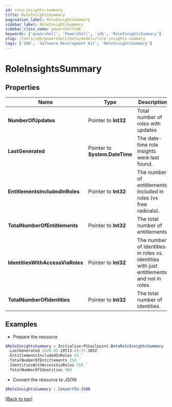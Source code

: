 ```yaml
---
id: role-insights-summary
title: RoleInsightsSummary
pagination_label: RoleInsightsSummary
sidebar_label: RoleInsightsSummary
sidebar_class_name: powershellsdk
keywords: ['powershell', 'PowerShell', 'sdk', 'RoleInsightsSummary'] 
slug: /tools/sdk/powershell/beta/models/role-insights-summary
tags: ['SDK', 'Software Development Kit', 'RoleInsightsSummary']
---
```



# RoleInsightsSummary

## Properties

Name | Type | Description | Notes
------------ | ------------- | ------------- | -------------
**NumberOfUpdates** |  Pointer to **Int32** | Total number of roles with updates | [optional] 
**LastGenerated** |  Pointer to **System.DateTime** | The date-time role insights were last found. | [optional] 
**EntitlementsIncludedInRoles** |  Pointer to **Int32** | The number of entitlements included in roles (vs free radicals). | [optional] 
**TotalNumberOfEntitlements** |  Pointer to **Int32** | The total number of entitlements. | [optional] 
**IdentitiesWithAccessViaRoles** |  Pointer to **Int32** | The number of identities in roles vs. identities with just entitlements and not in roles. | [optional] 
**TotalNumberOfIdentities** |  Pointer to **Int32** | The total number of identities. | [optional] 

## Examples

- Prepare the resource
```powershell
$RoleInsightsSummary = Initialize-PSSailpoint.BetaRoleInsightsSummary  -NumberOfUpdates null `
 -LastGenerated 2020-05-19T13:49:37.385Z `
 -EntitlementsIncludedInRoles 45 `
 -TotalNumberOfEntitlements 250 `
 -IdentitiesWithAccessViaRoles 550 `
 -TotalNumberOfIdentities 980
```

- Convert the resource to JSON
```powershell
$RoleInsightsSummary | ConvertTo-JSON
```


[[Back to top]](#) 


